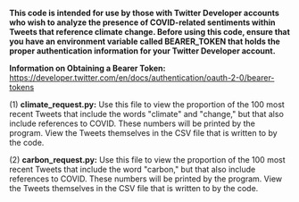 **This code is intended for use by those with Twitter Developer accounts who wish to analyze the presence of COVID-related sentiments within Tweets that reference climate change. Before using this code, ensure that you have an environment variable called BEARER_TOKEN that holds the proper authentication information for your Twitter Developer account.**

**Information on Obtaining a Bearer Token:** https://developer.twitter.com/en/docs/authentication/oauth-2-0/bearer-tokens

(1) **climate_request.py:** Use this file to view the proportion of the 100 most recent Tweets that include the words "climate" and "change," but that also include references to COVID. These numbers will be printed by the program. View the Tweets themselves in the CSV file that is written to by the code.

(2) **carbon_request.py:** Use this file to view the proportion of the 100 most recent Tweets that include the word "carbon," but that also include references to COVID. These numbers will be printed by the program. View the Tweets themselves in the CSV file that is written to by the code.
